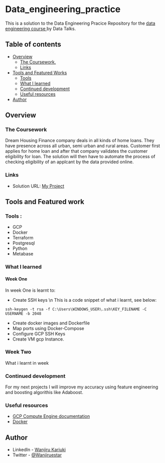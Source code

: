 # Data_engineering_practice

This is a solution to the Data Engineering Pracice Repository for the [data engineering course ](https://github.com/DataTalksClub/data-engineering-zoomcamp) by Data Talks.  

## Table of contents

- [Overview](#overview)
  - [The Coursework.](#the-coursework)
  - [Links](#links)
- [Tools and Featured Works](#my-process)
  - [Tools](#tools)
  - [What I learned](#what-i-learned)
  - [Continued development](#continued-development)
  - [Useful resources](#useful-resources)
- [Author](#author)


## Overview

### The Coursework

Dream Housing Finance company deals in all kinds of home loans. They have presence across all urban, semi urban and rural areas. Customer first applies for home loan and after that company validates the customer eligibility for loan. The solution will then have to automate the process of checking eligibility of an applcant by the data provided online.


### Links

- Solution URL: [My Project](https://github.com/kariswanjiru/loan-prediction-hackathon)

## Tools and Featured work

### Tools :

- GCP
- Docker
- Terraform
- Postgresql
- Python
- Metabase


### What I learned

#### Week One
 In week One is learnt to:
  - Create SSH keys \n
   This is a code snippet of what i learnt, see below:
  ```
  ssh-keygen -t rsa -f C:\Users\WINDOWS_USER\.ssh\KEY_FILENAME -C USERNAME -b 2048
  
  ```
  - Create docker images and Dockerfile
  - Map ports using Docker-Compose
  - Configure GCP SSH Keys
  - Create VM gcp Instance.
  
 ### Week Two
 What i learnt in week 


### Continued development
For my next projects I will improve my accuracy using feature engineering and boosting algorithis like Adaboost.  

### Useful resources

- [GCP Compute Engine documentation](https://cloud.google.com/compute/docs?hl=en)
- [Docker](https://docs.docker.com/desktop/)



## Author

- LinkedIn - [Wanjiru Kariuki](https://www.linkedin.com/in/wanjiru-kariuki/)
- Twitter - [@Wanjiruestar](https://www.twitter.com/Wanjiruestar)

